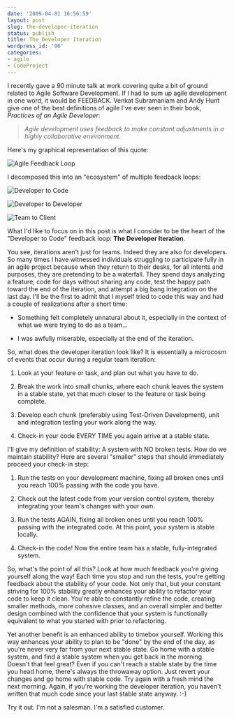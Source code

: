 ```yaml
---
date: '2009-04-01 16:56:59'
layout: post
slug: the-developer-iteration
status: publish
title: The Developer Iteration
wordpress_id: '96'
categories:
- agile
- CodeProject
---
```


I recently gave a 90 minute talk at work covering quite a bit of ground related to Agile Software Development. If I had to sum up agile development in one word, it would be FEEDBACK. Venkat Subramaniam and Andy Hunt give one of the best definitions of agile I've ever seen in their book, _Practices of an Agile Developer_:


> _Agile development uses feedback to make constant adjustments in a highly collaborative environment._


Here's my graphical representation of this quote:


![Agile Feedback Loop](http://mattstine.files.wordpress.com/2009/04/aws_fb_1012.jpg?w=300)



I decomposed this into an "ecosystem" of multiple feedback loops:


![Developer to Code](http://mattstine.files.wordpress.com/2009/04/aws_fb_2013.jpg?w=300)




![Developer to Developer](http://mattstine.files.wordpress.com/2009/04/aws_fb_3025.jpg?w=300)




![Team to Client](http://mattstine.files.wordpress.com/2009/04/aws_fb_4033.jpg?w=300)



What I'd like to focus on in this post is what I consider to be the heart of the "Developer to Code" feedback loop: **The Developer Iteration**.

You see, iterations aren't just for teams. Indeed they are also for developers. So many times I have witnessed individuals struggling to participate fully in an agile project because when they return to their desks, for all intents and purposes, they are pretending to be a waterfall. They spend days analyzing a feature, code for days without sharing any code, test the happy path toward the end of the iteration, and attempt a big bang integration on the last day. I'll be the first to admit that I myself tried to code this way and had a couple of realizations after a short time:



	
  * Something felt completely unnatural about it, especially in the context of what we were trying to do as a team...

	
  * I was awfully miserable, especially at the end of the iteration.


So, what does the developer iteration look like? It is essentially a microcosm of events that occur during a regular team iteration:

	
  1. Look at your feature or task, and plan out what you have to do.

	
  2. Break the work into small chunks, where each chunk leaves the system in a stable state, yet that much closer to the feature or task being complete.

	
  3. Develop each chunk (preferably using Test-Driven Development), unit and integration testing your work along the way.

	
  4. Check-in your code EVERY TIME you again arrive at a stable state.


I'll give my definition of stability: A system with NO broken tests. How do we maintain stability? Here are several "smaller" steps that should immediately proceed your check-in step:

	
  1. Run the tests on your development machine, fixing all broken ones until you reach 100% passing with the code you have.

	
  2. Check out the latest code from your version control system, thereby integrating your team's changes with your own.

	
  3. Run the tests AGAIN, fixing all broken ones until you reach 100% passing with the integrated code. At this point, your system is stable locally.

	
  4. Check-in the code! Now the entire team has a stable, fully-integrated system.


So, what's the point of all this? Look at how much feedback you're giving yourself along the way! Each time you stop and run the tests, you're getting feedback about the stability of your code. Not only that, but your constant striving for 100% stability greatly enhances your ability to refactor your code to keep it clean. You're able to constantly refine the code, creating smaller methods, more cohesive classes, and an overall simpler and better design combined with the confidence that your system is functionally equivalent to what you started with prior to refactoring.

Yet another benefit is an enhanced ability to timebox yourself. Working this way enhances your ability to plan to be "done" by the end of the day, as you're never very far from your next stable state. Go home with a stable system, and find a stable system when you get back in the morning. Doesn't that feel great? Even if you can't reach a stable state by the time you head home, there's always the throwaway option. Just revert your changes and go home with stable code. Try again with a fresh mind the next morning. Again, if you're working the developer iteration, you haven't written that much code since your last stable state anyway. :-)

Try it out. I'm not a salesman. I'm a satisfied customer.
